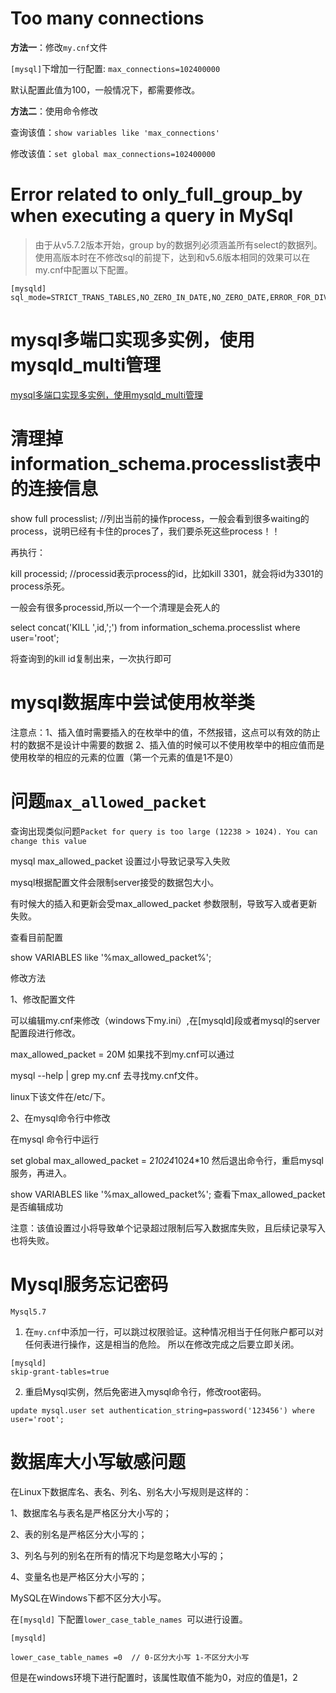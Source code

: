 # Too many connections

**方法一**：修改`my.cnf`文件

`[mysql]`下增加一行配置: `max_connections=102400000`

默认配置此值为100，一般情况下，都需要修改。

**方法二**：使用命令修改

查询该值：`show variables like 'max_connections'`

修改该值：`set global max_connections=102400000`

# Error related to only_full_group_by when executing a query in MySql

> 由于从v5.7.2版本开始，group by的数据列必须涵盖所有select的数据列。使用高版本时在不修改sql的前提下，达到和v5.6版本相同的效果可以在my.cnf中配置以下配置。

```
[mysqld]
sql_mode=STRICT_TRANS_TABLES,NO_ZERO_IN_DATE,NO_ZERO_DATE,ERROR_FOR_DIVISION_BY_ZERO,NO_AUTO_CREATE_USER,NO_ENGINE_SUBSTITUTION
```
# mysql多端口实现多实例，使用mysqld_multi管理

[mysql多端口实现多实例，使用mysqld_multi管理](http://www.webyang.net/Html/web/article_311.html)

# 清理掉information_schema.processlist表中的连接信息

show full processlist;  //列出当前的操作process，一般会看到很多waiting的process，说明已经有卡住的proces了，我们要杀死这些process！！

再执行：

kill processid;  //processid表示process的id，比如kill 3301，就会将id为3301的process杀死。

一般会有很多processid,所以一个一个清理是会死人的

select concat('KILL ',id,';') from information_schema.processlist where user='root';

将查询到的kill id复制出来，一次执行即可


# mysql数据库中尝试使用枚举类
注意点：1、插入值时需要插入的在枚举中的值，不然报错，这点可以有效的防止村的数据不是设计中需要的数据  2、插入值的时候可以不使用枚举中的相应值而是使用枚举的相应的元素的位置（第一个元素的值是1不是0）

# 问题`max_allowed_packet`
查询出现类似问题`Packet for query is too large (12238 > 1024). You can change this value`

mysql max_allowed_packet 设置过小导致记录写入失败

mysql根据配置文件会限制server接受的数据包大小。

有时候大的插入和更新会受max_allowed_packet 参数限制，导致写入或者更新失败。

查看目前配置

show VARIABLES like '%max_allowed_packet%';

修改方法

1、修改配置文件

可以编辑my.cnf来修改（windows下my.ini）,在[mysqld]段或者mysql的server配置段进行修改。

max_allowed_packet = 20M
如果找不到my.cnf可以通过

mysql --help | grep my.cnf
去寻找my.cnf文件。

linux下该文件在/etc/下。

2、在mysql命令行中修改

在mysql 命令行中运行

set global max_allowed_packet = 2*1024*1024*10
然后退出命令行，重启mysql服务，再进入。

show VARIABLES like '%max_allowed_packet%';
查看下max_allowed_packet是否编辑成功

 注意：该值设置过小将导致单个记录超过限制后写入数据库失败，且后续记录写入也将失败。

# Mysql服务忘记密码

`Mysql5.7`

1. 在`my.cnf`中添加一行，可以跳过权限验证。这种情况相当于任何账户都可以对任何表进行操作，这是相当的危险。
所以在修改完成之后要立即关闭。
```
[mysqld]
skip-grant-tables=true
```

2. 重启Mysql实例，然后免密进入mysql命令行，修改root密码。
```
update mysql.user set authentication_string=password('123456') where user='root';
```

# 数据库大小写敏感问题

在Linux下数据库名、表名、列名、别名大小写规则是这样的： 

1、数据库名与表名是严格区分大小写的；

2、表的别名是严格区分大小写的；

3、列名与列的别名在所有的情况下均是忽略大小写的； 

4、变量名也是严格区分大小写的； 

MySQL在Windows下都不区分大小写。

在`[mysqld]` 下配置`lower_case_table_names `可以进行设置。

```
[mysqld]

lower_case_table_names =0  // 0-区分大小写 1-不区分大小写
```
但是在windows环境下进行配置时，该属性取值不能为0，对应的值是1，2